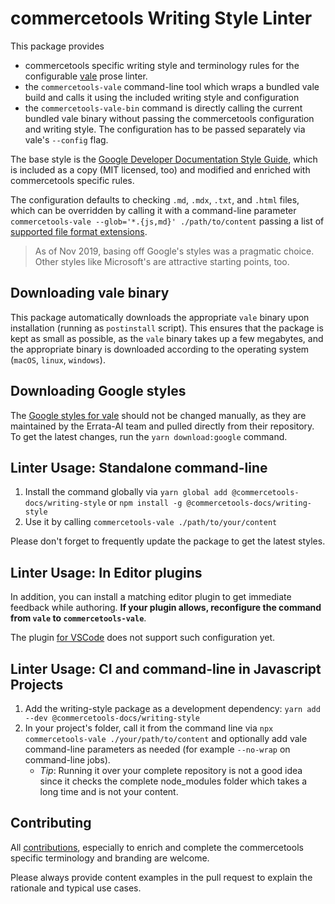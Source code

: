 # commercetools Writing Style Linter

This package provides

- commercetools specific writing style and terminology rules for the configurable [vale](https://errata-ai.github.io/vale/) prose linter.
- the `commercetools-vale` command-line tool which wraps a bundled vale build and calls it using the included writing style and configuration
- the `commercetools-vale-bin` command is directly calling the current bundled vale binary without passing the commercetools configuration and writing style. The configuration has to be passed separately via vale's `--config` flag.

The base style is the [Google Developer Documentation Style Guide](https://github.com/errata-ai/Google), which is included as a copy (MIT licensed, too) and modified and enriched with commercetools specific rules.

The configuration defaults to checking `.md`, `.mdx`, `.txt`, and `.html` files, which can be overridden by calling it with a command-line parameter `commercetools-vale --glob='*.{js,md}' ./path/to/content` passing a list of [supported file format extensions](https://errata-ai.github.io/vale/formats/#formats).

> As of Nov 2019, basing off Google's styles was a pragmatic choice. Other styles like Microsoft's are attractive starting points, too.

## Downloading vale binary

This package automatically downloads the appropriate `vale` binary upon installation (running as `postinstall` script). This ensures that the package is kept as small as possible, as the `vale` binary takes up a few megabytes, and the appropriate binary is downloaded according to the operating system (`macOS`, `linux`, `windows`).

## Downloading Google styles

The [Google styles for vale](https://github.com/errata-ai/Google) should not be changed manually, as they are maintained by the Errata-AI team and pulled directly from their repository. To get the latest changes, run the `yarn download:google` command.

## Linter Usage: Standalone command-line

1.  Install the command globally via `yarn global add @commercetools-docs/writing-style` or `npm install -g @commercetools-docs/writing-style`
1.  Use it by calling `commercetools-vale ./path/to/your/content`

Please don't forget to frequently update the package to get the latest styles.

## Linter Usage: In Editor plugins

In addition, you can install a matching editor plugin to get immediate feedback while authoring.
**If your plugin allows, reconfigure the command from `vale` to `commercetools-vale`**.

The plugin [for VSCode](https://marketplace.visualstudio.com/items?itemName=testthedocs.vale) does not support such configuration yet.

## Linter Usage: CI and command-line in Javascript Projects

1. Add the writing-style package as a development dependency: `yarn add --dev @commercetools-docs/writing-style`
1. In your project's folder, call it from the command
   line via `npx commercetools-vale ./your/path/to/content` and optionally add vale command-line parameters as needed (for example `--no-wrap` on command-line jobs).
   - _Tip_: Running it over your complete repository is not a good idea since it checks the complete node_modules folder which takes a long time and is not your content.

## Contributing

All [contributions](../../CONTRIBUTING.md), especially to enrich and complete the commercetools specific terminology and branding are welcome.

Please always provide content examples in the pull request to explain the rationale and typical use cases.
